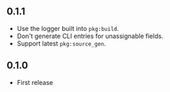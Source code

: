## 0.1.1

- Use the logger built into `pkg:build`.
- Don't generate CLI entries for unassignable fields.
- Support latest `pkg:source_gen`. 

## 0.1.0

- First release
